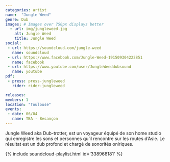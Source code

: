 ```yaml
---
categories: artist
name:  "Jungle Weed"
genre: Dub
images: # Images over 750px displays better
  - url: img/jungleweed.jpg
    alt: Jungle Weed
    title: Jungle Weed
social:
 - url: https://soundcloud.com/jungle-weed
   name: soundcloud
 - url: https://www.facebook.com/Jungle-Weed-191509304222851
   name: facebook
 - url: https://www.youtube.com/user/JungleWeeddubsound
   name: youtube
pdf:
 - press: press-jungleweed
   rider: rider-jungleweed

releases:
members: 1
location: "Toulouse"
events:
 - date: 06/04
   name: TBA - Besançon
---
```

Jungle Weed aka Dub-trotter, est un voyageur équipé de son home studio qui enregistre les sons et personnes qu’il rencontre sur les routes d’Asie. Le résultat est un dub profond et chargé de sonorités oniriques.

{% include soundcloud-playlist.html id='338968181' %}
